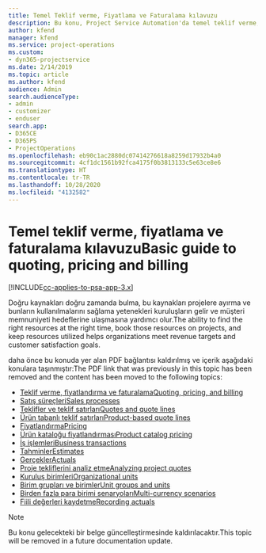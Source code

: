 ```yaml
---
title: Temel Teklif verme, Fiyatlama ve Faturalama kılavuzu
description: Bu konu, Project Service Automation'da temel teklif verme, faturalama ve fiyatlandırma hakkındaki bilgilere bağlantı sağlar.
author: kfend
manager: kfend
ms.service: project-operations
ms.custom:
- dyn365-projectservice
ms.date: 2/14/2019
ms.topic: article
ms.author: kfend
audience: Admin
search.audienceType:
- admin
- customizer
- enduser
search.app:
- D365CE
- D365PS
- ProjectOperations
ms.openlocfilehash: eb90c1ac2880dc07414276618a8259d17932b4a0
ms.sourcegitcommit: 4cf1dc1561b92fca4175f0b3813133c5e63ce8e6
ms.translationtype: HT
ms.contentlocale: tr-TR
ms.lasthandoff: 10/28/2020
ms.locfileid: "4132582"
---
```

# <a name="basic-guide-to-quoting-pricing-and-billing"></a><span data-ttu-id="d5133-103">Temel teklif verme, fiyatlama ve faturalama kılavuzu</span><span class="sxs-lookup"><span data-stu-id="d5133-103">Basic guide to quoting, pricing and billing</span></span>

[!INCLUDE[cc-applies-to-psa-app-3.x](../../includes/cc-applies-to-psa-app-3x.md)]

<span data-ttu-id="d5133-104">Doğru kaynakları doğru zamanda bulma, bu kaynakları projelere ayırma ve bunların kullanılmalarını sağlama yetenekleri kuruluşların gelir ve müşteri memnuniyeti hedeflerine ulaşmasına yardımcı olur.</span><span class="sxs-lookup"><span data-stu-id="d5133-104">The ability to find the right resources at the right time, book those resources on projects, and keep resources utilized helps organizations meet revenue targets and customer satisfaction goals.</span></span> 

<span data-ttu-id="d5133-105">daha önce bu konuda yer alan PDF bağlantısı kaldırılmış ve içerik aşağıdaki konulara taşınmıştır:</span><span class="sxs-lookup"><span data-stu-id="d5133-105">The PDF link that was previously in this topic has been removed and the content has been moved to the following topics:</span></span>

- [<span data-ttu-id="d5133-106">Teklif verme, fiyatlandırma ve faturalama</span><span class="sxs-lookup"><span data-stu-id="d5133-106">Quoting, pricing, and billing</span></span>](../quote-bill-price.md)
- [<span data-ttu-id="d5133-107">Satış süreçleri</span><span class="sxs-lookup"><span data-stu-id="d5133-107">Sales processes</span></span>](../basic-sales-process.md)
- [<span data-ttu-id="d5133-108">Teklifler ve teklif satırları</span><span class="sxs-lookup"><span data-stu-id="d5133-108">Quotes and quote lines</span></span>](../basic-quote-lines.md)
- [<span data-ttu-id="d5133-109">Ürün tabanlı teklif satırları</span><span class="sxs-lookup"><span data-stu-id="d5133-109">Product-based quote lines</span></span>](../product-based-quote-lines.md)
- [<span data-ttu-id="d5133-110">Fiyatlandırma</span><span class="sxs-lookup"><span data-stu-id="d5133-110">Pricing</span></span>](../basic-pricing.md)
- [<span data-ttu-id="d5133-111">Ürün kataloğu fiyatlandırması</span><span class="sxs-lookup"><span data-stu-id="d5133-111">Product catalog pricing</span></span>](../product-catalog-pricing.md)
- [<span data-ttu-id="d5133-112">İş işlemleri</span><span class="sxs-lookup"><span data-stu-id="d5133-112">Business transactions</span></span>](../basic-business-transactions.md)
- [<span data-ttu-id="d5133-113">Tahminler</span><span class="sxs-lookup"><span data-stu-id="d5133-113">Estimates</span></span>](../estimates.md)
- [<span data-ttu-id="d5133-114">Gerçekler</span><span class="sxs-lookup"><span data-stu-id="d5133-114">Actuals</span></span>](../actuals.md)
- [<span data-ttu-id="d5133-115">Proje tekliflerini analiz etme</span><span class="sxs-lookup"><span data-stu-id="d5133-115">Analyzing project quotes</span></span>](../basic-analyzing-quotes.md)
- [<span data-ttu-id="d5133-116">Kuruluş birimleri</span><span class="sxs-lookup"><span data-stu-id="d5133-116">Organizational units</span></span>](../advanced-organizational.md)
- [<span data-ttu-id="d5133-117">Birim grupları ve birimler</span><span class="sxs-lookup"><span data-stu-id="d5133-117">Unit groups and units</span></span>](../advanced-units.md)
- [<span data-ttu-id="d5133-118">Birden fazla para birimi senaryoları</span><span class="sxs-lookup"><span data-stu-id="d5133-118">Multi-currency scenarios</span></span>](../advanced-currency.md)
- [<span data-ttu-id="d5133-119">Fiili değerleri kaydetme</span><span class="sxs-lookup"><span data-stu-id="d5133-119">Recording actuals</span></span>](../advanced-actuals.md)

> [!NOTE]
> <span data-ttu-id="d5133-120">Bu konu gelecekteki bir belge güncelleştirmesinde kaldırılacaktır.</span><span class="sxs-lookup"><span data-stu-id="d5133-120">This topic will be removed in a future documentation update.</span></span> 
